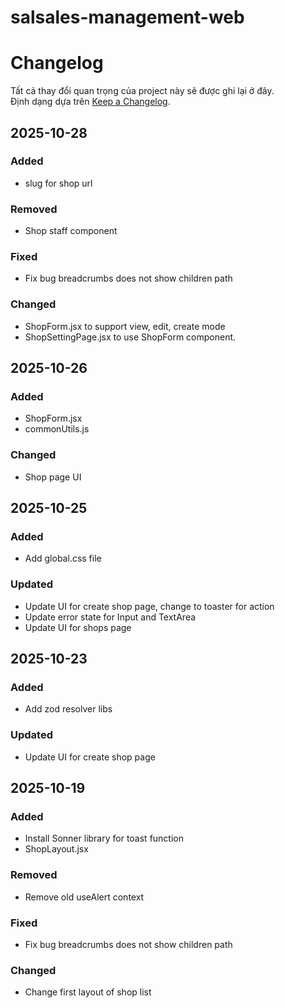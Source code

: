 # salsales-management-web

# Changelog

Tất cả thay đổi quan trọng của project này sẽ được ghi lại ở đây.  
Định dạng dựa trên [Keep a Changelog](https://keepachangelog.com/).

## 2025-10-28

### Added

- slug for shop url

### Removed

- Shop staff component

### Fixed

- Fix bug breadcrumbs does not show children path

### Changed

- ShopForm.jsx to support view, edit, create mode
- ShopSettingPage.jsx to use ShopForm component.

## 2025-10-26

### Added

- ShopForm.jsx
- commonUtils.js

### Changed

- Shop page UI

## 2025-10-25

### Added

- Add global.css file

### Updated

- Update UI for create shop page, change to toaster for action
- Update error state for Input and TextArea
- Update UI for shops page

## 2025-10-23

### Added

- Add zod resolver libs

### Updated

- Update UI for create shop page

## 2025-10-19

### Added

- Install Sonner library for toast function
- ShopLayout.jsx

### Removed

- Remove old useAlert context

### Fixed

- Fix bug breadcrumbs does not show children path

### Changed

- Change first layout of shop list
